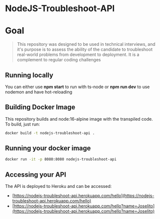 # NodeJS-Troubleshoot-API


# Goal

> This repository was designed to be used in technical interviews, and it's purpose is to assess the ability of the candidate to troubleshoot real-world problems from development to deployment.
> It is a complement to regular coding challenges

## Running locally

You can either use **npm start** to run with ts-node or **npm run dev** to use nodemon and have hot-reloading

## Building Docker Image

This repository builds and node:16-alpine image with the transpiled code. To build, just run:

```bash
docker build -t nodejs-troubleshoot-api .
```

## Running your docker image

```bash
docker run -it -p 8080:8080 nodejs-troubleshoot-api
```

## Accessing your API

The API is deployed to Heroku and can be accessed:

- [https://nodejs-troubleshoot-api.herokuapp.com/hello](https://nodejs-troubleshoot-api.herokuapp.com/hello)
- [https://nodejs-troubleshoot-api.herokuapp.com/hello?name=Joselito](https://nodejs-troubleshoot-api.herokuapp.com/hello?name=Joselito)

